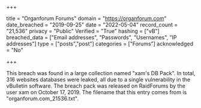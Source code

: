 +++

title = "Organforum Forums"
domain = "https://organforum.com"
date_breached = "2019-09-25"
date = "2022-05-04"
record_count = "21,536"
privacy = "Public"
Verified = "True"
hashing = ["vB"]
breached_data = ["Email addresses", "Passwords", "Usernames", "IP addresses"]
type = ["posts","post"]
categories = ["Forums"]
acknowledged = "No"


+++


This breach was found in a large collection named "xam's DB Pack". In total, 316 websites databases were leaked, all due to a single vulnerability in the vBulletin software. The breach pack was released on RaidForums by the user xam on October 17, 2019. The filename that this entry comes from is "organforum.com_21536.txt".


